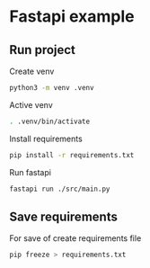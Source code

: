 # Fastapi example

## Run project

Create venv

```bash
python3 -m venv .venv
```

Active venv

```bash
. .venv/bin/activate
```

Install requirements

```bash
pip install -r requirements.txt
```

Run fastapi

```bash
fastapi run ./src/main.py
```

## Save requirements

For save of create requirements file

```bash
pip freeze > requirements.txt
```
